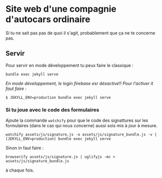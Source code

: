 # Site web d'une compagnie d'autocars ordinaire

Si tu ne sait pas pas de quoi il s'agit, probablement que ça ne te concerne pas.

## Servir

Pour servir en mode développement tu peux faire le classique :

```
bundle exec jekyll serve
```

*En mode développement, le login firebase esr désactivé!! Pour l'activer it faut faire :*

```
$ JEKYLL_ENV=production bundle exec jekyll serve
```

### Si tu joue avec le code des formulaires


Ajoute la commande `watchify` pour que le code des signattures sur les formulaires (dans le cas qui nous concerne) aussi sois mis à jour à mesure.

```
watchify assets/js/signature.js -o assets/js/signature_bundle.js -v | [JEKYLL_ENV=production] bundle exec jekyll serve
```

Sinon in faut faire :

```
browserify assets/js/signature.js | uglifyjs -mc > assets/js/signature_bundle.js
```  

à chaque fois.
